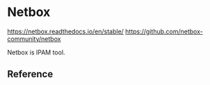 # Netbox

<https://netbox.readthedocs.io/en/stable/>
<https://github.com/netbox-community/netbox>

Netbox is IPAM tool.

## Reference


